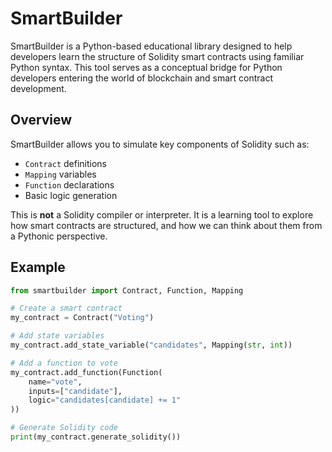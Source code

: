 # SmartBuilder

SmartBuilder is a Python-based educational library designed to help developers learn the structure of Solidity smart contracts using familiar Python syntax. This tool serves as a conceptual bridge for Python developers entering the world of blockchain and smart contract development.

##  Overview

SmartBuilder allows you to simulate key components of Solidity such as:

- `Contract` definitions
- `Mapping` variables
- `Function` declarations
- Basic logic generation

This is **not** a Solidity compiler or interpreter. It is a learning tool to explore how smart contracts are structured, and how we can think about them from a Pythonic perspective.

##  Example

```python
from smartbuilder import Contract, Function, Mapping

# Create a smart contract
my_contract = Contract("Voting")

# Add state variables
my_contract.add_state_variable("candidates", Mapping(str, int))

# Add a function to vote
my_contract.add_function(Function(
    name="vote",
    inputs=["candidate"],
    logic="candidates[candidate] += 1"
))

# Generate Solidity code
print(my_contract.generate_solidity())
